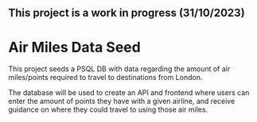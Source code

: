 ## This project is a work in progress (31/10/2023)

# Air Miles Data Seed

This project seeds a PSQL DB with data regarding the amount of air miles/points required to travel to destinations from London.

The database will be used to create an API and frontend where users can enter the amount of points they have with a given airline, and receive guidance on where they could travel to using those air miles.
